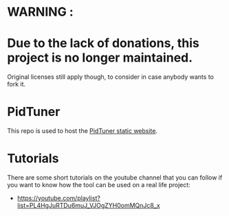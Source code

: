 # **WARNING** : 
# Due to the lack of donations, this project is no longer maintained.

Original licenses still apply though, to consider in case anybody wants to fork it.

# PidTuner

This repo is used to host the [PidTuner static website](https://pidtuner.github.io).

# Tutorials

There are some short tutorials on the youtube channel that you can follow if you want to know how the tool can be used on a real life project:

* <https://youtube.com/playlist?list=PL4HgJuRTDu6muJ_VJOgZYH0omMQnJc8_x>
